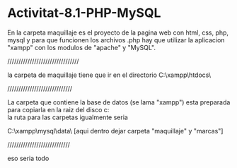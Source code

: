 # Activitat-8.1-PHP-MySQL
En la carpeta maquillaje es el proyecto de la pagina web con html, css, php, mysql y para que funcionen los archivos .php hay que utilizar la aplicacion "xampp" con los modulos de "apache" y "MySQL".

////////////////////////////////

la carpeta de maquillaje tiene que ir en el directorio
C:\xampp\htdocs\

/////////////////////////////

La carpeta que contiene la base de datos (se lama "xampp") esta preparada para copiarla en la raiz del disco c:\
la ruta para las carpetas igualmente seria 

C:\xampp\mysql\data\  [aqui dentro dejar carpeta "maquillaje" y "marcas"]

////////////////////////////


eso seria todo
